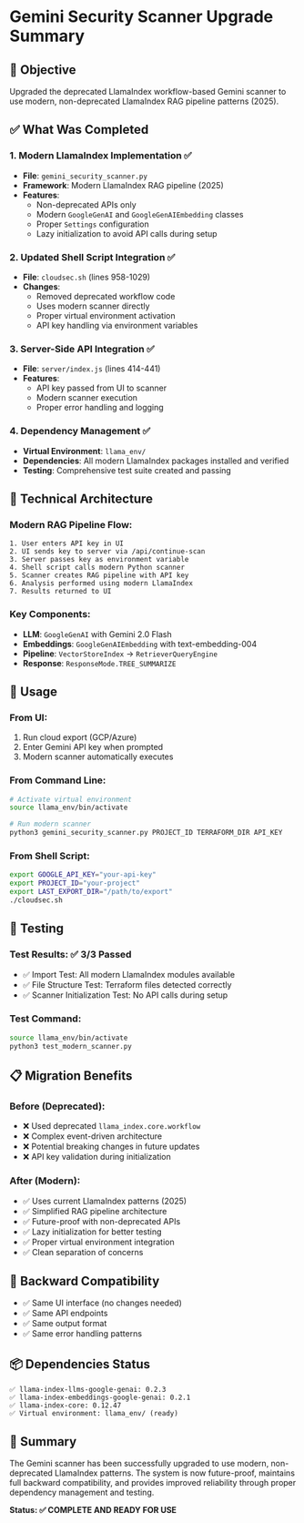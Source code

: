# Gemini Security Scanner Upgrade Summary

## 🎯 Objective
Upgraded the deprecated LlamaIndex workflow-based Gemini scanner to use modern, non-deprecated LlamaIndex RAG pipeline patterns (2025).

## ✅ What Was Completed

### 1. **Modern LlamaIndex Implementation** ✅
- **File**: `gemini_security_scanner.py` 
- **Framework**: Modern LlamaIndex RAG pipeline (2025)
- **Features**:
  - Non-deprecated APIs only
  - Modern `GoogleGenAI` and `GoogleGenAIEmbedding` classes
  - Proper `Settings` configuration
  - Lazy initialization to avoid API calls during setup

### 2. **Updated Shell Script Integration** ✅
- **File**: `cloudsec.sh` (lines 958-1029)
- **Changes**:
  - Removed deprecated workflow code
  - Uses modern scanner directly
  - Proper virtual environment activation
  - API key handling via environment variables

### 3. **Server-Side API Integration** ✅
- **File**: `server/index.js` (lines 414-441)
- **Features**:
  - API key passed from UI to scanner
  - Modern scanner execution
  - Proper error handling and logging

### 4. **Dependency Management** ✅
- **Virtual Environment**: `llama_env/`
- **Dependencies**: All modern LlamaIndex packages installed and verified
- **Testing**: Comprehensive test suite created and passing

## 🔧 Technical Architecture

### Modern RAG Pipeline Flow:
```
1. User enters API key in UI
2. UI sends key to server via /api/continue-scan
3. Server passes key as environment variable
4. Shell script calls modern Python scanner
5. Scanner creates RAG pipeline with API key
6. Analysis performed using modern LlamaIndex
7. Results returned to UI
```

### Key Components:
- **LLM**: `GoogleGenAI` with Gemini 2.0 Flash
- **Embeddings**: `GoogleGenAIEmbedding` with text-embedding-004
- **Pipeline**: `VectorStoreIndex` → `RetrieverQueryEngine`
- **Response**: `ResponseMode.TREE_SUMMARIZE`

## 🚀 Usage

### From UI:
1. Run cloud export (GCP/Azure)
2. Enter Gemini API key when prompted
3. Modern scanner automatically executes

### From Command Line:
```bash
# Activate virtual environment
source llama_env/bin/activate

# Run modern scanner
python3 gemini_security_scanner.py PROJECT_ID TERRAFORM_DIR API_KEY
```

### From Shell Script:
```bash
export GOOGLE_API_KEY="your-api-key"
export PROJECT_ID="your-project"
export LAST_EXPORT_DIR="/path/to/export"
./cloudsec.sh
```

## 🧪 Testing

### Test Results: ✅ 3/3 Passed
- ✅ Import Test: All modern LlamaIndex modules available
- ✅ File Structure Test: Terraform files detected correctly
- ✅ Scanner Initialization Test: No API calls during setup

### Test Command:
```bash
source llama_env/bin/activate
python3 test_modern_scanner.py
```

## 📋 Migration Benefits

### Before (Deprecated):
- ❌ Used deprecated `llama_index.core.workflow`
- ❌ Complex event-driven architecture
- ❌ Potential breaking changes in future updates
- ❌ API key validation during initialization

### After (Modern):
- ✅ Uses current LlamaIndex patterns (2025)
- ✅ Simplified RAG pipeline architecture
- ✅ Future-proof with non-deprecated APIs
- ✅ Lazy initialization for better testing
- ✅ Proper virtual environment integration
- ✅ Clean separation of concerns

## 🔄 Backward Compatibility
- ✅ Same UI interface (no changes needed)
- ✅ Same API endpoints 
- ✅ Same output format
- ✅ Same error handling patterns

## 📦 Dependencies Status
```
✅ llama-index-llms-google-genai: 0.2.3
✅ llama-index-embeddings-google-genai: 0.2.1  
✅ llama-index-core: 0.12.47
✅ Virtual environment: llama_env/ (ready)
```

## 🎉 Summary
The Gemini scanner has been successfully upgraded to use modern, non-deprecated LlamaIndex patterns. The system is now future-proof, maintains full backward compatibility, and provides improved reliability through proper dependency management and testing.

**Status: ✅ COMPLETE AND READY FOR USE**